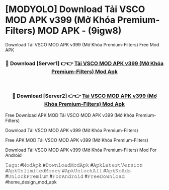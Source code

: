 # [MODYOLO] Download Tải VSCO MOD APK v399 (Mở Khóa Premium-Filters) MOD APK - (9igw8)
Download Tải VSCO MOD APK v399 (Mở Khóa Premium-Filters) Free Mod APK

<div align="center">
<h3>🔴 Download [Server1] 👉👉 <a href="https://apk-comot.site?title=Tải_VSCO_MOD_APK_v399_(Mở_Khóa_Premium-Filters)">Tải VSCO MOD APK v399 (Mở Khóa Premium-Filters) Mod Apk</a></h3><br>

<h3>🔴 Download [Server2] 👉👉 <a href="https://apk-comot.site?title=Tải_VSCO_MOD_APK_v399_(Mở_Khóa_Premium-Filters)">Tải VSCO MOD APK v399 (Mở Khóa Premium-Filters) Mod Apk</a></h3>
</div>


Free Download APK MOD Tải VSCO MOD APK v399 (Mở Khóa Premium-Filters)

Download Tải VSCO MOD APK v399 (Mở Khóa Premium-Filters) 

Free APK MOD Tải VSCO MOD APK v399 (Mở Khóa Premium-Filters) 

Download Tải VSCO MOD APK v399 (Mở Khóa Premium-Filters) Mod For Android

𝚃𝚊𝚐𝚜: #𝙼𝚘𝚍𝙰𝚙𝚔 #𝙳𝚘𝚠𝚗𝚕𝚘𝚊𝚍𝙼𝚘𝚍𝙰𝚙𝚔 #𝙰𝚙𝚔𝙻𝚊𝚝𝚎𝚜𝚝𝚅𝚎𝚛𝚜𝚒𝚘𝚗 #𝙰𝚙𝚔𝚄𝚗𝚕𝚒𝚖𝚒𝚝𝚎𝚍𝙼𝚘𝚗𝚎𝚢 #𝙰𝚙𝚔𝚄𝚗𝚕𝚘𝚌𝚔𝙰𝚕𝚕 #𝙰𝚙𝚔𝙽𝚘𝙰𝚍𝚜 #𝚄𝚗𝚕𝚘𝚌𝚔𝙿𝚛𝚎𝚖𝚒𝚞𝚖 #𝙵𝚘𝚛𝙰𝚗𝚍𝚛𝚘𝚒𝚍 #𝙵𝚛𝚎𝚎𝙳𝚘𝚠𝚗𝚕𝚘𝚊𝚍 #home_design_mod_apk